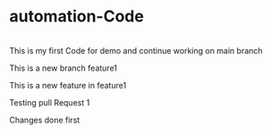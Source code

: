 # automation-Code
<br>
This is my first Code for demo and continue working on main branch
<p> This is a new branch feature1 <p>
<p> This is a new feature in feature1<p>
<p> Testing pull Request 1<p>
<p> Changes done first<p>
